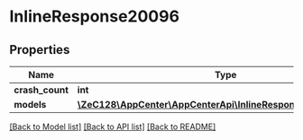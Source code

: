 # InlineResponse20096

## Properties
Name | Type | Description | Notes
------------ | ------------- | ------------- | -------------
**crash_count** | **int** |  | [optional] 
**models** | [**\ZeC128\AppCenter\AppCenterApi\InlineResponse20096Models[]**](InlineResponse20096Models.md) |  | [optional] 

[[Back to Model list]](../README.md#documentation-for-models) [[Back to API list]](../README.md#documentation-for-api-endpoints) [[Back to README]](../README.md)



